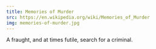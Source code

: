 ```yaml
---
title: Memories of Murder
src: https://en.wikipedia.org/wiki/Memories_of_Murder
img: memories-of-murder.jpg
---
```


A fraught, and at times futile, search for a criminal.
